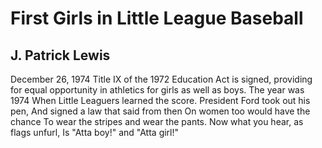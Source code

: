# First Girls in Little League Baseball
## J. Patrick Lewis
December 26, 1974
Title IX of the 1972 Education Act is signed, providing for equal opportunity
in athletics for girls as well as boys.
The year was 1974
When Little Leaguers learned the score.
President Ford took out his pen,
And signed a law that said from then
On women too would have the chance
To wear the stripes and wear the pants.
Now what you hear, as flags unfurl,
Is "Atta boy!" and "Atta girl!"